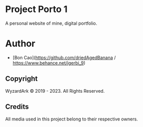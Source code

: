 # Project Porto 1
A personal website of mine, digital portfolio.

# Author
- [Bon Cao](https://github.com/driedAgedBanana / https://www.behance.net/jgerbi_9)

## Copyright
WyzardArk © 2019 - 2023. All Rights Reserved.

## Credits
All media used in this project belong to their respective owners.

